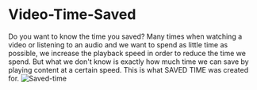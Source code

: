 # Video-Time-Saved
Do you want to know the time you saved?
Many times when watching a video or listening to an audio and we want to spend as little time as possible, we increase the playback speed in order to reduce the time we spend. But what we don't know is exactly how much time we can save by playing content at a certain speed. This is what SAVED TIME was created for.
![Saved-time](https://user-images.githubusercontent.com/88798108/168864914-1f22af1d-d7b6-4682-af40-6ff5e74f7279.PNG)
